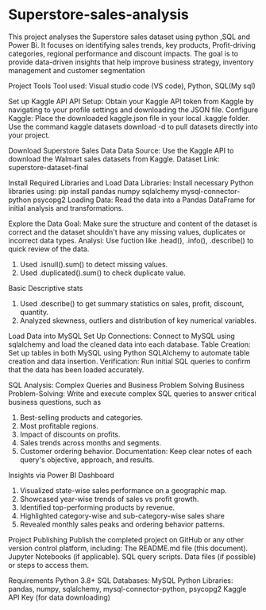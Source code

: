 # Superstore-sales-analysis
This project analyses the Superstore sales dataset using python ,SQL and Power Bi. It focuses on identifying sales trends, key products, Profit-driving categories, regional performance and discount impacts. The goal is to provide data-driven insights that help improve business strategy, inventory management and customer segmentation

Project Tools
Tool used: Visual studio code (VS code), Python, SQL(My sql)
 

Set up Kaggle API
API Setup: Obtain your Kaggle API token from Kaggle by navigating to your profile settings and downloading the JSON file.
Configure Kaggle:
Place the downloaded kaggle.json file in your local .kaggle folder.
Use the command kaggle datasets download -d <dataset-path> to pull datasets directly into your project.

 Download Superstore Sales Data
Data Source: Use the Kaggle API to download the Walmart sales datasets from Kaggle.
Dataset Link: superstore-dataset-final

Install Required Libraries and Load Data
Libraries: Install necessary Python libraries using:
pip install pandas numpy sqlalchemy mysql-connector-python psycopg2
Loading Data: Read the data into a Pandas DataFrame for initial analysis and transformations.

Explore the Data
Goal: Make sure the structure and content of the dataset is correct and the dataset shouldn't have any missing values, duplicates or incorrect data types.
Analysi: Use fuction like .head(), .info(), .describe() to quick review of the data.
1. Used .isnull().sum() to detect missing values.
2. Used .duplicated().sum() to check duplicate value.

Basic Descriptive stats
1. Used .describe() to get summary statistics on sales, profit, discount, quantity.
2. Analyzed skewness, outliers and distribution of key numerical variables.

Load Data into MySQL 
Set Up Connections: Connect to MySQL using sqlalchemy and load the cleaned data into each database.
Table Creation: Set up tables in both MySQL using Python SQLAlchemy to automate table creation and data insertion.
Verification: Run initial SQL queries to confirm that the data has been loaded accurately.

SQL Analysis: Complex Queries and Business Problem Solving
Business Problem-Solving: Write and execute complex SQL queries to answer critical business questions, such as
1. Best-selling products and categories.
2. Most profitable regions.
3. Impact of discounts on profits.
4. Sales trends across months and segments.
5. Customer ordering behavior.
Documentation: Keep clear notes of each query's objective, approach, and results.

Insights via Power BI Dashboard
1. Visualized state-wise sales performance on a geographic map.
2. Showcased year-wise trends of sales vs profit growth.
3. Identified top-performing products by revenue.
4. Highlighted category-wise and sub-category-wise sales share
5. Revealed monthly sales peaks and ordering behavior patterns.

Project Publishing
Publish the completed project on GitHub or any other version control platform, including:
The README.md file (this document).
Jupyter Notebooks (if applicable).
SQL query scripts.
Data files (if possible) or steps to access them.

Requirements
Python 3.8+
SQL Databases: MySQL
Python Libraries:
pandas, numpy, sqlalchemy, mysql-connector-python, psycopg2
Kaggle API Key (for data downloading)
